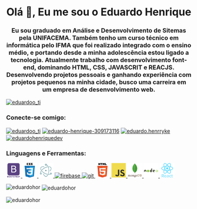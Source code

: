 <h1 align="center">Olá 👋, Eu me sou o Eduardo Henrique</h1>
<h3 align="center">Eu sou graduado em Análise e Desenvolvimento de Sitemas pela UNIFACEMA. Também tenho um curso técnico em informática pelo IFMA que foi realizado integrado com o ensino médio, e portando desde a minha adolescência estou ligado a tecnologia. Atualmente trabalho com desenvolvimento font-end, dominando HTML, CSS, JAVASCRIT e REACJS. Desenvolvendo projetos pessoais e ganhando experiência com projetos pequenos na minha cidade, busco uma carreira em um empresa de desenvolvimento web.</h3>

<p align="left"> <a href="https://twitter.com/eduardoo_ti" target="blank"><img src="https://img.shields.io/twitter/follow/eduardoo_ti?logo=twitter&style=for-the-badge" alt="eduardoo_ti" /></a> </p>

<h3 align="left">Conecte-se comigo:</h3>
<p align="left">
<a href="https://twitter.com/eduardoo_ti" target="blank"><img align="center" src="https://raw.githubusercontent.com/rahuldkjain/github-profile-readme-generator/neutral-icons/src/images/icons/Social/twitter.svg" alt="eduardoo_ti" height="30" width="40" /></a>
<a href="https://linkedin.com/in/eduardo-henrique-309173116" target="blank"><img align="center" src="https://raw.githubusercontent.com/rahuldkjain/github-profile-readme-generator/neutral-icons/src/images/icons/Social/linked-in-alt.svg" alt="eduardo-henrique-309173116" height="30" width="40" /></a>
<a href="https://fb.com/eduardo.henrryke" target="blank"><img align="center" src="https://raw.githubusercontent.com/rahuldkjain/github-profile-readme-generator/neutral-icons/src/images/icons/Social/facebook.svg" alt="eduardo.henrryke" height="30" width="40" /></a>
<a href="https://instagram.com/eduardohenriquedev" target="blank"><img align="center" src="https://raw.githubusercontent.com/rahuldkjain/github-profile-readme-generator/neutral-icons/src/images/icons/Social/instagram.svg" alt="eduardohenriquedev" height="30" width="40" /></a>
</p>

<h3 align="left">Linguagens e Ferramentas:</h3>
<p align="left"> <a href="https://getbootstrap.com" target="_blank"> <img src="https://raw.githubusercontent.com/devicons/devicon/master/icons/bootstrap/bootstrap-plain-wordmark.svg" alt="bootstrap" width="40" height="40"/> </a> <a href="https://www.w3schools.com/css/" target="_blank"> <img src="https://raw.githubusercontent.com/devicons/devicon/master/icons/css3/css3-original-wordmark.svg" alt="css3" width="40" height="40"/> </a> <a href="https://www.electronjs.org" target="_blank"> <img src="https://raw.githubusercontent.com/devicons/devicon/master/icons/electron/electron-original.svg" alt="electron" width="40" height="40"/> </a> <a href="https://firebase.google.com/" target="_blank"> <img src="https://www.vectorlogo.zone/logos/firebase/firebase-icon.svg" alt="firebase" width="40" height="40"/> </a> <a href="https://git-scm.com/" target="_blank"> <img src="https://www.vectorlogo.zone/logos/git-scm/git-scm-icon.svg" alt="git" width="40" height="40"/> </a> <a href="https://www.w3.org/html/" target="_blank"> <img src="https://raw.githubusercontent.com/devicons/devicon/master/icons/html5/html5-original-wordmark.svg" alt="html5" width="40" height="40"/> </a> <a href="https://developer.mozilla.org/en-US/docs/Web/JavaScript" target="_blank"> <img src="https://raw.githubusercontent.com/devicons/devicon/master/icons/javascript/javascript-original.svg" alt="javascript" width="40" height="40"/> </a> <a href="https://www.mongodb.com/" target="_blank"> <img src="https://raw.githubusercontent.com/devicons/devicon/master/icons/mongodb/mongodb-original-wordmark.svg" alt="mongodb" width="40" height="40"/> </a> <a href="https://nodejs.org" target="_blank"> <img src="https://raw.githubusercontent.com/devicons/devicon/master/icons/nodejs/nodejs-original-wordmark.svg" alt="nodejs" width="40" height="40"/> </a> <a href="https://reactjs.org/" target="_blank"> <img src="https://raw.githubusercontent.com/devicons/devicon/master/icons/react/react-original-wordmark.svg" alt="react" width="40" height="40"/> </a> </p>

<p><img align="left" src="https://github-readme-stats.vercel.app/api/top-langs?username=eduardohor&show_icons=true&locale=en&layout=compact" alt="eduardohor" margin-top="5"/></p>

<p>&nbsp;<img align="center" src="https://github-readme-stats.vercel.app/api?username=eduardohor&show_icons=true&locale=en" alt="eduardohor" /></p>

<p><img align="center" src="https://github-readme-streak-stats.herokuapp.com/?user=eduardohor&" alt="eduardohor" /></p>
